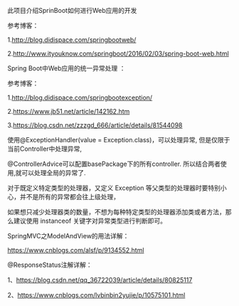此项目介绍SprinBoot如何进行Web应用的开发

参考博客：

1.http://blog.didispace.com/springbootweb/

2.http://www.ityouknow.com/springboot/2016/02/03/spring-boot-web.html

Spring Boot中Web应用的统一异常处理 ：

参考博客：

1.http://blog.didispace.com/springbootexception/

2.https://www.jb51.net/article/142162.htm

3.https://blog.csdn.net/zzzgd_666/article/details/81544098

使用@ExceptionHandler(value = Exception.class)，可以处理异常, 但是仅限于当前Controller中处理异常, 

@ControllerAdvice可以配置basePackage下的所有controller. 所以结合两者使用,就可以处理全局的异常了.

对于既定义特定类型的处理器，又定义 Exception 等父类型的处理器时要特别小心，并不是所有的异常都会往上级处理，

如果想只减少处理器类的数量，不想为每种特定类型的处理器添加类或者方法，那么建议使用 instanceof 关键字对异常类型进行判断即可。

SpringMVC之ModelAndView的用法详解：

https://www.cnblogs.com/alsf/p/9134552.html

@ResponseStatus注解详解：

1、https://blog.csdn.net/qq_36722039/article/details/80825117

2、https://www.cnblogs.com/lvbinbin2yujie/p/10575101.html
